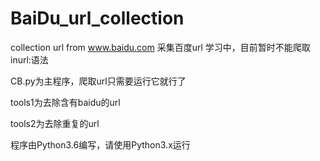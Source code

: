 # BaiDu_url_collection
collection url from www.baidu.com
采集百度url
学习中，目前暂时不能爬取 inurl:语法

CB.py为主程序，爬取url只需要运行它就行了


tools1为去除含有baidu的url


tools2为去除重复的url

程序由Python3.6编写，请使用Python3.x运行
